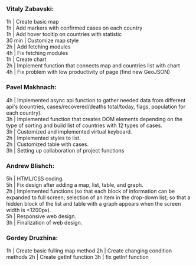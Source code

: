 ### Vitaly Zabavski:

1h          |  Create basic map  
1h          |  Add markers with confirmed cases on each country  
1h          |  Add hover tooltip on countries with statistic  
30 min      |  Customize map style  
2h          |  Add fetching modules  
4h          |  Fix fetching modules  
1h          |  Create chart  
2h          |  Implement function that connects map and countries list with chart  
4h          |  Fix problem with low productivity of page (find new GeoJSON)  

### Pavel Makhnach:
        
4h          |  Implemented async api function to gather needed data from different api's (countries, cases/recovered/deaths total/today, flags, population for each country).  
3h          |  Implemented function that creates DOM elements depending on the type of sorting and build list of countries with 12 types of cases.  
3h          |  Customized and implemented virtual keyboard.  
2h          |  Implemented styles to list.  
2h          |  Customized table with cases.  
3h          |  Setting up collaboration of project functions  


### Andrew Blishch:

5h          |  HTML/CSS coding.  
5h          |  Fix design after adding a map, list, table, and graph.  
2h          |  Implemented functions (so that each block of information can be expanded to full screen; selection of an item in the drop-down list; so that a hidden block of the list and table with a graph appears when the screen width is <1200px).  
5h          |  Responsive web design.  
3h          |  Finalization of web design.


### Gordey Druzhina:

1h          | Create basic fulling map method
2h          | Create changing condition methods
2h          | Create getInf function
3h          | fix getInf function
